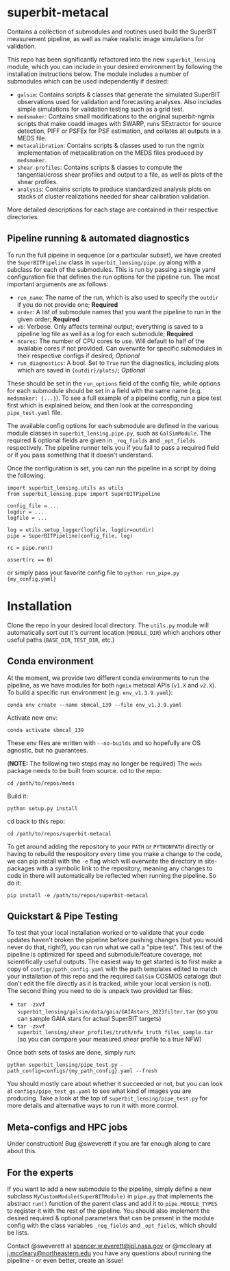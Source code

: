 # superbit-metacal
Contains a collection of submodules and routines used build the SuperBIT measurement pipeline, as well as make realistic image simulations for validation.

This repo has been significantly refactored into the new `superbit_lensing` module, which you can include in your desired environment by following the installation instructions below. The module includes a number of submodules which can be used independently if desired:

  - `galsim`: Contains scripts & classes that generate the simulated SuperBIT observations used for validation and forecasting analyses. Also includes simple simulations for validation testing such as a grid test.
  - `medsmaker`: Contains small modifications to the original superbit-ngmix scripts that make coadd images with SWARP, runs SExtractor for source detection, PIFF or PSFEx for PSF estimation, and collates all outputs in a MEDS file.
  - `metacalibration`: Contains scripts & classes used to run the ngmix implementation of metacalibration on the MEDS files produced by `medsmaker`.
  - `shear-profiles`: Contains scripts & classes to compute the tangential/cross shear profiles and output to a file, as well as plots of the shear profiles.
  - `analysis`: Contains scripts to produce standardized analysis plots on stacks of cluster realizations needed for shear calibration validation.

More detailed descriptions for each stage are contained in their respective directories.

## Pipeline running & automated diagnostics

To run the full pipeine in sequence (or a particular subset), we have created the `SuperBITPipeline` class in `superbit_lensing/pipe.py` along with a subclass for each of the submodules. This is run by passing a single yaml configuration file that defines the run options for the pipeline run. The most important arguments are as follows:

- `run_name`: The name of the run, which is also used to specify the `outdir` if you do not provide one; **Required**
- `order`: A list of submodule names that you want the pipeline to run in the given order; **Required**
- `vb`: Verbose. Only affects terminal output; everything is saved to a pipeline log file as well as a log for each submodule; **Required**
- `ncores`: The number of CPU cores to use. Will default to half of the available cores if not provided. Can overwrite for specific submodules in their respective configs if desired; _Optional_
- `run_diagnostics`: A bool. Set to `True` run the diagnostics, including plots which are saved in `{outdir}/plots/`; _Optional_

These should be set in the `run_options` field of the config file, while options for each submodule should be set in a field with the same name (e.g. `medsmaker: {...}`). To see a full example of a pipeline config, run a pipe test first which is explained below, and then look at the corresponding `pipe_test.yaml` file.

The available config options for each submodule are defined in the various module classes in `superbit_lensing.pipe.py`, such as `GalSimModule`. The required & optional fields are given in `_req_fields` and `_opt_fields` respectively. The pipeline runner tells you if you fail to pass a required field or if you pass something that it doesn't understand.

Once the configuration is set, you can run the pipeline in a script by doing the following:
```
import superbit_lensing.utils as utils
from superbit_lensing.pipe import SuperBITPipeline

config_file = ...
logdir = ...
logfile = ...

log = utils.setup_logger(logfile, logdir=outdir)
pipe = SuperBITPipeline(config_file, log)

rc = pipe.run()

assert(rc == 0)
```
or simply pass your favorite config file to `python run_pipe.py {my_config.yaml}`

# Installation

Clone the repo in your desired local directory. The `utils.py` module will automatically sort out it's current location (`MODULE_DIR`) which anchors other useful paths (`BASE_DIR`, `TEST_DIR`, etc.)

## Conda environment

At the moment, we provide two different conda environments to run the pipeline, as we have modules for both `ngmix` metacal APIs (`v1.X` and `v2.X`). To build a specific run environment (e.g. `env_v1.3.9.yaml`):

`conda env create --name sbmcal_139 --file env_v1.3.9.yaml`

Activate new env:

`conda activate sbmcal_139`

These env files are written with `--no-builds` and so hopefully are OS agnostic, but no guarantees.

(**NOTE:** The following two steps may no longer be required) The `meds` package needs to be built from source. cd to the repo:

`cd /path/to/repos/meds`

Build it:

`python setup.py install`

cd back to this repo:

`cd /path/to/repos/superbit-metacal`

To get around adding the repository to your `PATH` or `PYTHONPATH` directly or having to rebuild the respository every time you make a change to the code, we can pip install with the `-e` flag which will overwrite the directory in site-packages with a symbolic link to the repository, meaning any changes to code in there will automatically be reflected when running the pipeline. So do it:

`pip install -e /path/to/repos/superbit-metacal`

## Quickstart & Pipe Testing

To test that your local installation worked or to validate that your code updates haven't broken the pipeline before pushing changes (but you would never do that, right?), you can run what we call a "pipe test". This test of the pipeline is optimized for speed and submodule/feature coverage, not scientifically useful outputs. The easiest way to get started is to first make a copy of `configs/path_config.yaml` with the path templates edited to match your installation of this repo and the required `GalSim` COSMOS catalogs (but don't edit the file directly as it is tracked, while your local version is not). The second thing you need to do is unpack two provided tar files:

- `tar -zxvf superbit_lensing/galsim/data/gaia/GAIAstars_2023filter.tar` (so you can sample GAIA stars for actual SuperBIT targets)
- `tar -zxvf superbit_lensing/shear_profiles/truth/nfw_truth_files_sample.tar` (so you can compare your measured shear profile to a true NFW)

Once both sets of tasks are done, simply run:

`python superbit_lensing/pipe_test.py -path_config=configs/{my_path_config}.yaml --fresh`

You should mostly care about whether it succeeded or not, but you can look at `configs/pipe_test_gs.yaml` to see what kind of images you are producing. Take a look at the top of `superbit_lensing/pipe_test.py` for more details and alternative ways to run it with more control.

## Meta-configs and HPC jobs

Under construction! Bug @sweverett if you are far enough along to care about this.

## For the experts

If you want to add a new submodule to the pipeline, simply define a new subclass `MyCustomModule(SuperBITModule)` in `pipe.py` that implements the abstract `run()` function of the parent class and add it to `pipe.MODULE_TYPES` to register it with the rest of the pipeline. You should also implement the desired required & optional parameters that can be present in the module config with the class variables `_req_fields` and `_opt_fields`, which should be lists.

Contact @sweverett at spencer.w.everett@jpl.nasa.gov or @mccleary at j.mccleary@northeastern.edu you have any questions about running the pipeline - or even better, create an issue!

